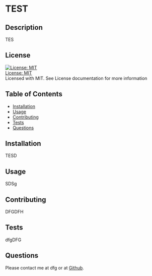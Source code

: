 # TEST

  ## Description
  TES
  ## License
  [![License: MIT](https://img.shields.io/badge/License-MIT-yellow.svg)](https://opensource.org/licenses/MIT) <br>
  [License: MIT](https://opensource.org/licenses/MIT) <br>
  Licensed with MIT. See License documentation for more information

    

  ## Table of Contents
  * [Installation](#installation)
  * [Usage](#usage)
  * [Contributing](#contributing)
  * [Tests](#tests)
  * [Questions](#questions)
  
  ## Installation
  TESD

  ## Usage
  SDSg

  ## Contributing
  DFGDFH

  ## Tests
  dfgDFG

  ## Questions
  Please contact me at dfg or at [Github](https://github.com/EagerSidekick).
